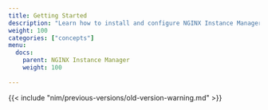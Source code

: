 ```yaml
---
title: Getting Started
description: "Learn how to install and configure NGINX Instance Manager"
weight: 100
categories: ["concepts"]
menu:
  docs:
    parent: NGINX Instance Manager
    weight: 100
    
---
```


{{< include "nim/previous-versions/old-version-warning.md" >}}
